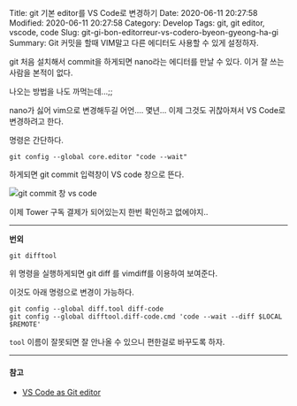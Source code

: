 Title: git 기본 editor를 VS Code로 변경하기
Date: 2020-06-11 20:27:58
Modified: 2020-06-11 20:27:58
Category: Develop
Tags: git, git editor, vscode, code
Slug: git-gi-bon-editorreur-vs-codero-byeon-gyeong-ha-gi
Summary: Git 커밋을 할때 VIM말고 다른 에디터도 사용할 수 있게 설정하자.

git 처음 설치해서 commit을 하게되면 nano라는 에디터를 만날 수 있다. 이거 잘 쓰는 사람을 본적이 없다.

나오는 방법을 나도 까먹는데...;;

nano가 싫어 vim으로 변경해두길 어언.... 몇년... 이제 그것도 귀찮아져서 VS Code로 변경하려고 한다.

명령은 간단하다.

```shell
git config --global core.editor "code --wait"
```

하게되면 git commit 입력창이 VS code 창으로 뜬다.

![git commit 창 vs code]({static}/img/2020-06-11_git-commit-at-vs-code.png)

이제 Tower 구독 결제가 되어있는지 한번 확인하고 없에야지..

---

**번외**

```shell
git difftool
```

위 명령을 실행하게되면 git diff 를 vimdiff를 이용하여 보여준다.

이것도 아래 명령으로 변경이 가능하다.

```shell
git config --global diff.tool diff-code
git config --global difftool.diff-code.cmd 'code --wait --diff $LOCAL $REMOTE'
```

`tool` 이름이 잘못되면 잘 안나올 수 있으니 편한걸로 바꾸도록 하자.

---

#### 참고

- [VS Code as Git editor](https://code.visualstudio.com/docs/editor/versioncontrol#_vs-code-as-git-editor)
